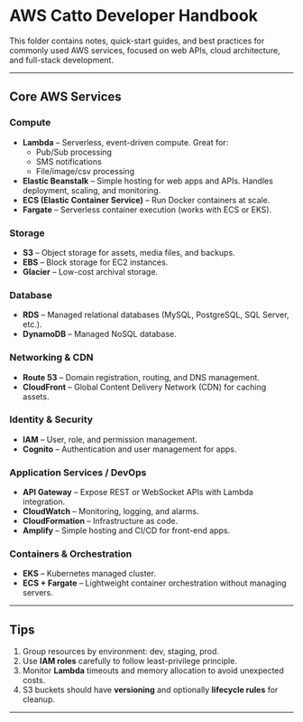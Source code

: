 # AWS Catto Developer Handbook 

This folder contains notes, quick-start guides, and best practices for commonly used AWS services, focused on web APIs, cloud architecture, and full-stack development.

---

## Core AWS Services

### Compute
- **Lambda** – Serverless, event-driven compute. Great for:
  - Pub/Sub processing
  - SMS notifications
  - File/image/csv processing
- **Elastic Beanstalk** – Simple hosting for web apps and APIs. Handles deployment, scaling, and monitoring.
- **ECS (Elastic Container Service)** – Run Docker containers at scale.
- **Fargate** – Serverless container execution (works with ECS or EKS).

### Storage
- **S3** – Object storage for assets, media files, and backups.
- **EBS** – Block storage for EC2 instances.
- **Glacier** – Low-cost archival storage.

### Database
- **RDS** – Managed relational databases (MySQL, PostgreSQL, SQL Server, etc.).
- **DynamoDB** – Managed NoSQL database.

### Networking & CDN
- **Route 53** – Domain registration, routing, and DNS management.
- **CloudFront** – Global Content Delivery Network (CDN) for caching assets.

### Identity & Security
- **IAM** – User, role, and permission management.
- **Cognito** – Authentication and user management for apps.

### Application Services / DevOps
- **API Gateway** – Expose REST or WebSocket APIs with Lambda integration.
- **CloudWatch** – Monitoring, logging, and alarms.
- **CloudFormation** – Infrastructure as code.
- **Amplify** – Simple hosting and CI/CD for front-end apps.

### Containers & Orchestration
- **EKS** – Kubernetes managed cluster.
- **ECS + Fargate** – Lightweight container orchestration without managing servers.

---

## Tips
1. Group resources by environment: dev, staging, prod.  
2. Use **IAM roles** carefully to follow least-privilege principle.  
3. Monitor **Lambda** timeouts and memory allocation to avoid unexpected costs.  
4. S3 buckets should have **versioning** and optionally **lifecycle rules** for cleanup.  

---


